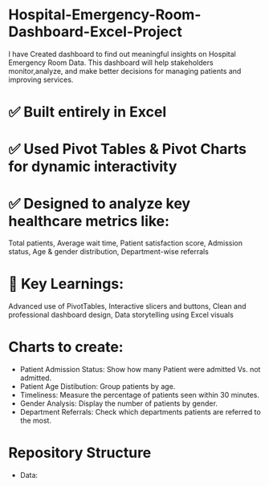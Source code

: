 # Hospital-Emergency-Room-Dashboard-Excel-Project
I have Created dashboard to find out meaningful insights on Hospital Emergency Room Data. This dashboard will help stakeholders monitor,analyze, and make better decisions for managing patients and improving services.

# ✅ Built entirely in Excel
# ✅ Used Pivot Tables & Pivot Charts for dynamic interactivity
# ✅ Designed to analyze key healthcare metrics like:
Total patients,
Average wait time,
Patient satisfaction score,
Admission status,
Age & gender distribution,
Department-wise referrals

# 🧠 Key Learnings:
Advanced use of PivotTables,
Interactive slicers and buttons,
Clean and professional dashboard design,
Data storytelling using Excel visuals


# Charts to create:
* Patient Admission Status: Show how many Patient were admitted Vs. not admitted.
* Patient Age Distibution: Group patients by age.
* Timeliness: Measure the percentage of patients seen within 30 minutes.
* Gender Analysis: Display the number of patients by gender.
* Department Referrals: Check which departments patients are referred to the most.

# Repository Structure
* Data: 


